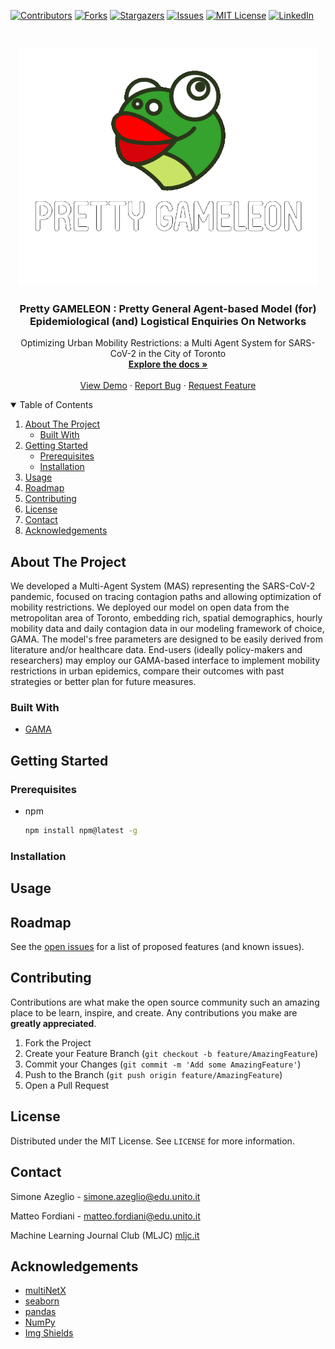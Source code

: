 <!-- PROJECT SHIELDS -->
[![Contributors][contributors-shield]][contributors-url]
[![Forks][forks-shield]][forks-url]
[![Stargazers][stars-shield]][stars-url]
[![Issues][issues-shield]][issues-url]
[![MIT License][license-shield]][license-url]
[![LinkedIn][linkedin-shield]][linkedin-url]


<!-- PROJECT LOGO -->
<br />
<p align="center">
  <a href="https://github.com/sazio/GAMELEON">
    <img src="Img/GAMELEON.png" alt="Logo" width="480" height="380">
  </a>

  <h3 align="center">Pretty GAMELEON : Pretty General Agent-based Model (for) Epidemiological (and) Logistical Enquiries On Networks</h3>

  <p align="center">
    Optimizing Urban Mobility Restrictions: a Multi Agent System for SARS-CoV-2 in the City of Toronto
    <br />
    <a href="https://github.com/sazio/GAMELEON"><strong>Explore the docs »</strong></a>
    <br />
    <br />
    <a href="https://github.com/sazio/GAMELEON">View Demo</a>
    ·
    <a href="https://github.com/sazio/GAMELEON/issues">Report Bug</a>
    ·
    <a href="https://github.com/sazio/GAMELEON/issues">Request Feature</a>
  </p>
</p>



<!-- TABLE OF CONTENTS -->
<details open="open">
  <summary>Table of Contents</summary>
  <ol>
    <li>
      <a href="#about-the-project">About The Project</a>
      <ul>
        <li><a href="#built-with">Built With</a></li>
      </ul>
    </li>
    <li>
      <a href="#getting-started">Getting Started</a>
      <ul>
        <li><a href="#prerequisites">Prerequisites</a></li>
        <li><a href="#installation">Installation</a></li>
      </ul>
    </li>
    <li><a href="#usage">Usage</a></li>
    <li><a href="#roadmap">Roadmap</a></li>
    <li><a href="#contributing">Contributing</a></li>
    <li><a href="#license">License</a></li>
    <li><a href="#contact">Contact</a></li>
    <li><a href="#acknowledgements">Acknowledgements</a></li>
  </ol>
</details>



<!-- ABOUT THE PROJECT -->
## About The Project

We developed a Multi-Agent System (MAS) representing the SARS-CoV-2 pandemic, focused on tracing contagion paths and allowing optimization of mobility restrictions. We deployed our model on open data from the metropolitan area of Toronto, embedding rich, spatial demographics, hourly mobility data and daily contagion data in our modeling framework of choice, GAMA. The model's free parameters are designed to be easily derived from literature and/or healthcare data. End-users (ideally policy-makers and researchers) may employ our GAMA-based interface to implement mobility restrictions in urban epidemics, compare their outcomes with past strategies or better plan for future measures.

### Built With

* [GAMA](https://gama-platform.github.io/)


<!-- GETTING STARTED -->
## Getting Started



### Prerequisites

* npm
  ```sh
  npm install npm@latest -g
  ```

### Installation



<!-- USAGE EXAMPLES -->
## Usage

<!-- ROADMAP -->
## Roadmap

See the [open issues](https://github.com/sazio/GAMELEON/issues) for a list of proposed features (and known issues).


<!-- CONTRIBUTING -->
## Contributing

Contributions are what make the open source community such an amazing place to be learn, inspire, and create. Any contributions you make are **greatly appreciated**.

1. Fork the Project
2. Create your Feature Branch (`git checkout -b feature/AmazingFeature`)
3. Commit your Changes (`git commit -m 'Add some AmazingFeature'`)
4. Push to the Branch (`git push origin feature/AmazingFeature`)
5. Open a Pull Request



<!-- LICENSE -->
## License

Distributed under the MIT License. See `LICENSE` for more information.



<!-- CONTACT -->
## Contact

Simone Azeglio -  simone.azeglio@edu.unito.it

Matteo Fordiani - matteo.fordiani@edu.unito.it

Machine Learning Journal Club (MLJC) [mljc.it](https://www.mljc.it)



<!-- ACKNOWLEDGEMENTS -->
## Acknowledgements
* [multiNetX](https://www.webpagefx.com/tools/emoji-cheat-sheet)
* [seaborn](https://seaborn.pydata.org/)
* [pandas](https://pandas.pydata.org/)
* [NumPy](https://numpy.org/)
* [Img Shields](https://shields.io)




<!-- MARKDOWN LINKS & IMAGES -->
<!-- https://www.markdownguide.org/basic-syntax/#reference-style-links -->
[contributors-shield]: https://img.shields.io/github/contributors/sazio/GAMELEON.svg?style=for-the-badge
[contributors-url]: https://github.com/sazio/GAMELEON/graphs/contributors

[forks-shield]: https://img.shields.io/github/forks/sazio/GAMELEON.svg?style=for-the-badge
[forks-url]: https://github.com/sazio/GAMELEON/network/members

[stars-shield]: https://img.shields.io/github/stars/sazio/GAMELEON.svg?style=for-the-badge
[stars-url]: https://github.com/sazio/GAMELEON/stargazers

[issues-shield]: https://img.shields.io/github/issues/sazio/GAMELEON.svg?style=for-the-badge
[issues-url]: https://github.com/sazio/GAMELEON/issues

[license-shield]: https://img.shields.io/github/license/sazio/GAMELEON.svg?style=for-the-badge
[license-url]: https://github.com/sazio/GAMELEON/blob/master/LICENSE

[linkedin-shield]: https://img.shields.io/badge/-LinkedIn-black.svg?style=for-the-badge&logo=linkedin&colorB=555
[linkedin-url]: https://www.linkedin.com/company/machine-learning-journal-club/

[product-screenshot]: images/screenshot.png
